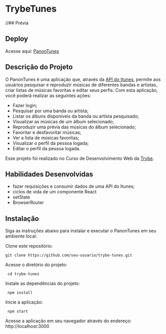 # TrybeTunes

//## Prévia


## Deploy

Acesse aqui: [PanonTunes](https://panontunes-dev.vercel.app/)


## Descrição do Projeto
O PanonTunes é uma aplicação que, através da [API do Itunes](https://developer.apple.com/library/archive/documentation/AudioVideo/Conceptual/iTuneSearchAPI/index.html), permite aos usuários pesquisar e reproduzir músicas de diferentes bandas e artistas, criar listas de músicas favoritas e editar seus perfis. Com esta aplicação, você poderá realizar as seguintes ações:

- Fazer login;
- Pesquisar por uma banda ou artista;
- Listar os álbuns disponíveis da banda ou artista pesquisado;
- Visualizar as músicas de um álbum selecionado;
- Reproduzir uma prévia das músicas do álbum selecionado;
- Favoritar e desfavoritar músicas;
- Ver a lista de músicas favoritas;
- Visualizar o perfil da pessoa logada;
- Editar o perfil da pessoa logada.

Esse projeto foi realizado no Curso de Desenvolvimento Web da [Trybe](https://www.betrybe.com/?utm_term=trybe&utm_campaign=*%5BSearch%5D+Brand_BRA&utm_source=adwords&utm_medium=ppc&hsa_acc=1466424558&hsa_cam=12085736593&hsa_grp=146119280611&hsa_ad=617838452283&hsa_src=g&hsa_tgt=kwd-468157942290&hsa_kw=trybe&hsa_mt=p&hsa_net=adwords&hsa_ver=3&gad=1&gclid=CjwKCAjwg-GjBhBnEiwAMUvNWziGJIt1Nx5qi5-Q0XAHNPg4DcrSlJwR7PI_sIl8Nft8cdyktWpsihoC5QAQAvD_BwE).

## Habilidades Desenvolvidas

- fazer requisições e consumir dados de uma API do Itunes;
- ciclos de vida de um componente React
- setState
- BrowserRouter

## Instalação
Siga as instruções abaixo para instalar e executar o PanonTunes em seu ambiente local:

Clone este repositório:


`git clone https://github.com/seu-usuario/trybe-tunes.git`

Acesse o diretório do projeto:

`
cd trybe-tunes`

Instale as dependências do projeto:

`
npm install`

Inicie a aplicação:

`
npm start`

Acesse a aplicação em seu navegador através do endereço: http://localhost:3000

